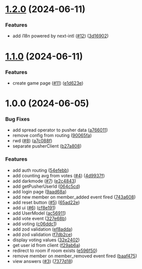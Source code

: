 # [1.2.0](https://github.com/sebastiansiejek/planning-poker/compare/v1.1.0...v1.2.0) (2024-06-11)


### Features

* add i18n powered by next-intl ([#12](https://github.com/sebastiansiejek/planning-poker/issues/12)) ([3d16902](https://github.com/sebastiansiejek/planning-poker/commit/3d169029053fc8b8ef443a09cfebb88db1b91e72))

# [1.1.0](https://github.com/sebastiansiejek/planning-poker/compare/v1.0.0...v1.1.0) (2024-06-11)


### Features

* create game page ([#11](https://github.com/sebastiansiejek/planning-poker/issues/11)) ([e1d623e](https://github.com/sebastiansiejek/planning-poker/commit/e1d623eb83ff6f81c8de686c256dc64967c9aeb8))

# 1.0.0 (2024-06-05)


### Bug Fixes

* add spread operator to pusher data ([a766011](https://github.com/sebastiansiejek/planning-poker/commit/a7660116709feb768aadef6cb5ae3c082ebf9744))
* remove config from routing ([90065fa](https://github.com/sebastiansiejek/planning-poker/commit/90065fa31e3b3a6fa8828504d85d597be0442042))
* rwd ([#8](https://github.com/sebastiansiejek/planning-poker/issues/8)) ([a7c088f](https://github.com/sebastiansiejek/planning-poker/commit/a7c088fb5acb4f033e4860ae197a5509f959fb55))
* separate pusherClient ([b27a808](https://github.com/sebastiansiejek/planning-poker/commit/b27a808e92f97b1a2199b6bc84303bd83fc31e9c))


### Features

* add auth routing ([54efebb](https://github.com/sebastiansiejek/planning-poker/commit/54efebb07e272f122ca33bb2bc4fa23406f0493f))
* add counting avg from votes ([#4](https://github.com/sebastiansiejek/planning-poker/issues/4)) ([4d9937f](https://github.com/sebastiansiejek/planning-poker/commit/4d9937f242c614315b3af5e4de3fe588fc987f13))
* add darkmode ([#7](https://github.com/sebastiansiejek/planning-poker/issues/7)) ([e2c4843](https://github.com/sebastiansiejek/planning-poker/commit/e2c4843de8c6b44632571f5d2a5a0f7486e4f234))
* add getPusherUserId ([064c5cd](https://github.com/sebastiansiejek/planning-poker/commit/064c5cd12f48ecff21575e42b0eacd0d5d96bda5))
* add login page ([9aad68a](https://github.com/sebastiansiejek/planning-poker/commit/9aad68a9cf8166d743e77472bfae73b0332a8716))
* add new member on member_added event fired ([743a608](https://github.com/sebastiansiejek/planning-poker/commit/743a608949be31f12e86cb3aa81fbc95f7800f2c))
* add reset button ([#5](https://github.com/sebastiansiejek/planning-poker/issues/5)) ([65ad22e](https://github.com/sebastiansiejek/planning-poker/commit/65ad22ebe7feff1844cd57b64a1da05be230dfb5))
* add ui ([#6](https://github.com/sebastiansiejek/planning-poker/issues/6)) ([cf8e191](https://github.com/sebastiansiejek/planning-poker/commit/cf8e191a3581c8fbdfd1b206f4d0e7bef791972f))
* add UserModel ([ac56911](https://github.com/sebastiansiejek/planning-poker/commit/ac56911183472c40d1ab6b5b99b605d2b02f6737))
* add vote event ([327e68b](https://github.com/sebastiansiejek/planning-poker/commit/327e68b27dfa35a721bcff4970c3a9692367359c))
* add voting ([c06ddc1](https://github.com/sebastiansiejek/planning-poker/commit/c06ddc1bbeeb25fb04451e0770371909f256c39f))
* add zod validation ([ef8adda](https://github.com/sebastiansiejek/planning-poker/commit/ef8addaf514257854cb35f5409c0d61b04600f60))
* add zod validation ([f7db2ce](https://github.com/sebastiansiejek/planning-poker/commit/f7db2ce88db1804242265c190c685bddc26eeb46))
* display voting values ([32e2402](https://github.com/sebastiansiejek/planning-poker/commit/32e2402bf3464b2722101f409b7113331eb7231a))
* get user id from client ([f29ab6a](https://github.com/sebastiansiejek/planning-poker/commit/f29ab6a1f2b0a6d6f6568e8685b797e734b4177d))
* redirect to room if room exists ([e596f50](https://github.com/sebastiansiejek/planning-poker/commit/e596f506f457c4d72c14784146bf54928db11937))
* remove member on member_removed event fired ([baaf475](https://github.com/sebastiansiejek/planning-poker/commit/baaf4752e3e6523394130a4960ad5515074117a6))
* view answers ([#3](https://github.com/sebastiansiejek/planning-poker/issues/3)) ([7377d18](https://github.com/sebastiansiejek/planning-poker/commit/7377d185e9bc759c44bed97d6b4c62fd0f2e1c39))

